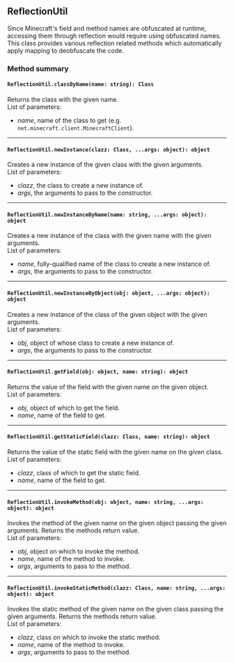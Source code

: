 ## ReflectionUtil

Since Minecraft's field and method names are obfuscated at runtime, accessing them through reflection would require using obfuscated names. This class provides various reflection related methods which automatically apply mapping to deobfuscate the code.

### Method summary

#### `ReflectionUtil.classByName(name: string): Class`
Returns the class with the given name. <br>
List of parameters:
- *name*, name of the class to get (e.g. `net.minecraft.client.MinecraftClient`).

<hr>

#### `ReflectionUtil.newInstance(clazz: Class, ...args: object): object`
Creates a new instance of the given class with the given arguments. <br>
List of parameters:
- *clazz*, the class to create a new instance of.
- *args*, the arguments to pass to the constructor.

<hr>

#### `ReflectionUtil.newInstanceByName(name: string, ...args: object): object`
Creates a new instance of the class with the given name with the given arguments. <br>
List of parameters:
- *name*, fully-qualified name of the class to create a new instance of.
- *args*, the arguments to pass to the constructor.

<hr>

#### `ReflectionUtil.newInstanceByObject(obj: object, ...args: object): object`
Creates a new instance of the class of the given object with the given arguments. <br>
List of parameters:
- *obj*, object of whose class to create a new instance of.
- *args*, the arguments to pass to the constructor.

<hr>

#### `ReflectionUtil.getField(obj: object, name: string): object`
Returns the value of the field with the given name on the given object. <br>
List of parameters:
- *obj*, object of which to get the field.
- *name*, name of the field to get.

<hr>

#### `ReflectionUtil.getStaticField(clazz: Class, name: string): object`
Returns the value of the static field with the given name on the given class. <br>
List of parameters:
- *clazz*, class of which to get the static field.
- *name*, name of the field to get.

<hr>

#### `ReflectionUtil.invokeMethod(obj: object, name: string, ...args: object): object`
Invokes the method of the given name on the given object passing the given arguments. Returns the methods return value. <br>
List of parameters:
- *obj*, object on which to invoke the method.
- *name*, name of the method to invoke.
- *args*, arguments to pass to the method.

<hr>

#### `ReflectionUtil.invokeStaticMethod(clazz: Class, name: string, ...args: object): object`
Invokes the static method of the given name on the given class passing the given arguments. Returns the methods return value. <br>
List of parameters:
- *clazz*, class on which to invoke the static method.
- *name*, name of the method to invoke.
- *args*, arguments to pass to the method.
